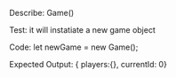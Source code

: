Describe: Game()

Test: it will instatiate a new game object

Code: let newGame = new Game();

Expected Output: 
{ players:{}, currentId: 0}

